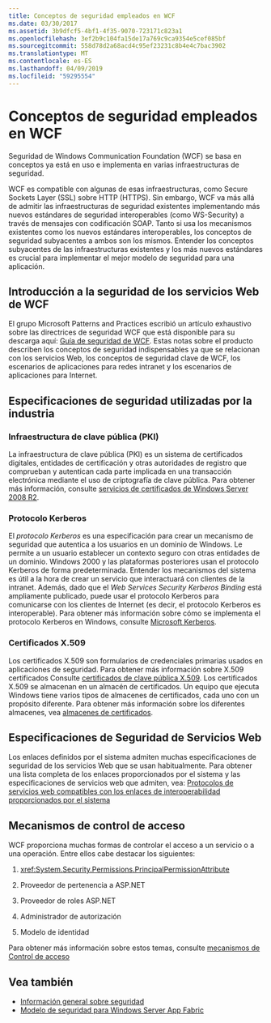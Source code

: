 ```yaml
---
title: Conceptos de seguridad empleados en WCF
ms.date: 03/30/2017
ms.assetid: 3b9dfcf5-4bf1-4f35-9070-723171c823a1
ms.openlocfilehash: 3ef2b9c104fa15de17a769c9ca9354e5cef085bf
ms.sourcegitcommit: 558d78d2a68acd4c95ef23231c8b4e4c7bac3902
ms.translationtype: MT
ms.contentlocale: es-ES
ms.lasthandoff: 04/09/2019
ms.locfileid: "59295554"
---
```

# <a name="security-concepts-used-in-wcf"></a>Conceptos de seguridad empleados en WCF
Seguridad de Windows Communication Foundation (WCF) se basa en conceptos ya está en uso e implementa en varias infraestructuras de seguridad.  
  
 WCF es compatible con algunas de esas infraestructuras, como Secure Sockets Layer (SSL) sobre HTTP (HTTPS). Sin embargo, WCF va más allá de admitir las infraestructuras de seguridad existentes implementando más nuevos estándares de seguridad interoperables (como WS-Security) a través de mensajes con codificación SOAP. Tanto si usa los mecanismos existentes como los nuevos estándares interoperables, los conceptos de seguridad subyacentes a ambos son los mismos. Entender los conceptos subyacentes de las infraestructuras existentes y los más nuevos estándares es crucial para implementar el mejor modelo de seguridad para una aplicación.  
  
## <a name="introduction-to-security-for-wcf-web-services"></a>Introducción a la seguridad de los servicios Web de WCF  
 El grupo Microsoft Patterns and Practices escribió un artículo exhaustivo sobre las directrices de seguridad WCF que está disponible para su descarga aquí: [Guía de seguridad de WCF](https://go.microsoft.com/fwlink/?LinkId=210210). Estas notas sobre el producto describen los conceptos de seguridad indispensables ya que se relacionan con los servicios Web, los conceptos de seguridad clave de WCF, los escenarios de aplicaciones para redes intranet y los escenarios de aplicaciones para Internet.  
  
## <a name="industry-wide-security-specifications"></a>Especificaciones de seguridad utilizadas por la industria  
  
### <a name="public-key-infrastructure"></a>Infraestructura de clave pública (PKI)  
 La infraestructura de clave pública (PKI) es un sistema de certificados digitales, entidades de certificación y otras autoridades de registro que comprueban y autentican cada parte implicada en una transacción electrónica mediante el uso de criptografía de clave pública. Para obtener más información, consulte [servicios de certificados de Windows Server 2008 R2](https://go.microsoft.com/fwlink/?LinkId=210211).  
  
### <a name="kerberos-protocol"></a>Protocolo Kerberos  
 El *protocolo Kerberos* es una especificación para crear un mecanismo de seguridad que autentica a los usuarios en un dominio de Windows. Le permite a un usuario establecer un contexto seguro con otras entidades de un dominio. Windows 2000 y las plataformas posteriores usan el protocolo Kerberos de forma predeterminada. Entender los mecanismos del sistema es útil a la hora de crear un servicio que interactuará con clientes de la intranet. Además, dado que el *Web Services Security Kerberos Binding* está ampliamente publicado, puede usar el protocolo Kerberos para comunicarse con los clientes de Internet (es decir, el protocolo Kerberos es interoperable). Para obtener más información sobre cómo se implementa el protocolo Kerberos en Windows, consulte [Microsoft Kerberos](https://go.microsoft.com/fwlink/?LinkId=210212).  
  
### <a name="x509-certificates"></a>Certificados X.509  
 Los certificados X.509 son formularios de credenciales primarias usados en aplicaciones de seguridad. Para obtener más información sobre X.509 certificados Consulte [certificados de clave pública X.509](https://go.microsoft.com/fwlink/?LinkId=210213). Los certificados X.509 se almacenan en un almacén de certificados. Un equipo que ejecuta Windows tiene varios tipos de almacenes de certificados, cada uno con un propósito diferente. Para obtener más información sobre los diferentes almacenes, vea [almacenes de certificados](https://go.microsoft.com/fwlink/?LinkID=87787).  
  
## <a name="web-services-security-specifications"></a>Especificaciones de Seguridad de Servicios Web  
 Los enlaces definidos por el sistema admiten muchas especificaciones de seguridad de los servicios Web que se usan habitualmente. Para obtener una lista completa de los enlaces proporcionados por el sistema y las especificaciones de servicios web que admiten, vea: [Protocolos de servicios web compatibles con los enlaces de interoperabilidad proporcionados por el sistema](../../../../docs/framework/wcf/feature-details/web-services-protocols-supported-by-system-provided-interoperability-bindings.md)  
  
## <a name="access-control-mechanisms"></a>Mecanismos de control de acceso  
 WCF proporciona muchas formas de controlar el acceso a un servicio o a una operación. Entre ellos cabe destacar los siguientes:  
  
1. <xref:System.Security.Permissions.PrincipalPermissionAttribute>  
  
2. Proveedor de pertenencia a ASP.NET  
  
3. Proveedor de roles ASP.NET  
  
4. Administrador de autorización  
  
5. Modelo de identidad  
  
 Para obtener más información sobre estos temas, consulte [mecanismos de Control de acceso](../../../../docs/framework/wcf/feature-details/access-control-mechanisms.md)  
  
## <a name="see-also"></a>Vea también

- [Información general sobre seguridad](../../../../docs/framework/wcf/feature-details/security-overview.md)
- [Modelo de seguridad para Windows Server App Fabric](https://go.microsoft.com/fwlink/?LinkID=201279&clcid=0x409)
